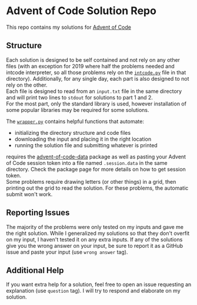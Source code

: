 # Advent of Code Solution Repo

This repo contains my solutions for [Advent of Code](https://adventofcode.com/)

## Structure

Each solution is designed to be self contained and not rely on any other files (with an exception for 2019 where half the problems needed and intcode interpreter, so all those problems rely on the [`intcode.py`](/2019/intcode.py) file in that directory). Additionally, for any single day, each part is also designed to not rely on the other. \
Each file is designed to read from an `input.txt` file in the same directory and will print two lines to `stdout` for solutions to part 1 and 2. \
For the most part, only the standard library is used, however installation of some popular libraries may be required for some solutions.

The [`wrapper.py`](/wrapper.py) contains helpful functions that automate:

* initializing the directory structure and code files
* downloading the input and placing it in the right location
* running the solution file and submitting whatever is printed

requires the [advent-of-code-data](https://pypi.org/project/advent-of-code-data/) package as well as pasting your Advent of Code session token into a file named `.session.data` in the same directory. Check the package page for more details on how to get session token. \
Some problems require drawing letters (or other things) in a grid, then printing out the grid to read the solution. For these problems,
the automatic submit won't work.

## Reporting Issues

The majority of the problems were only tested on my inputs and gave me the right solution. While I generalized my solutions so that they don't overfit on my input, I haven't tested it on any extra inputs. If any of the solutions give you the wrong answer on your input, be sure to report it as a GitHub issue and paste your input (use `wrong answer` tag).

## Additional Help

If you want extra help for a solution, feel free to open an issue requesting an explanation (use `question` tag). I will try to respond and elaborate on my solution.
